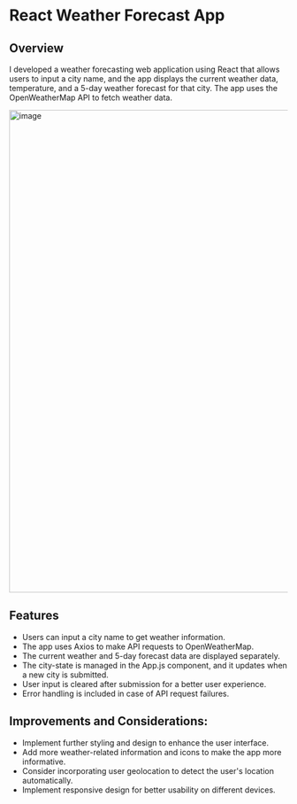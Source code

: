 # React Weather Forecast App

## Overview

I developed a weather forecasting web application using React that allows users to input a city name, 
and the app displays the current weather data, temperature, and a 5-day weather forecast for that city. 
The app uses the OpenWeatherMap API to fetch weather data.

<img width="872" alt="image" src="https://github.com/lillian0624/React-app-Weather/assets/87347776/040e0416-fc45-4b54-9947-cb1ae7cf23e7">

## Features

- Users can input a city name to get weather information.
- The app uses Axios to make API requests to OpenWeatherMap.
- The current weather and 5-day forecast data are displayed separately.
- The city-state is managed in the App.js component, and it updates when a new city is submitted.
- User input is cleared after submission for a better user experience.
- Error handling is included in case of API request failures.

  
## Improvements and Considerations:

- Implement further styling and design to enhance the user interface.
- Add more weather-related information and icons to make the app more informative.
- Consider incorporating user geolocation to detect the user's location automatically.
- Implement responsive design for better usability on different devices.



